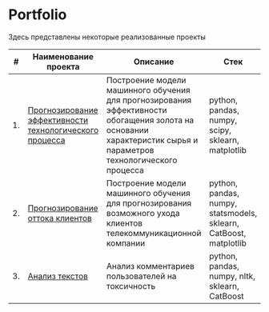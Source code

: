 # Portfolio

Здесь представлены некоторые реализованные проекты

| #    | Наименование проекта                | Описание                                                     | Стек                                                         |
| ---- | ------------------------------------------------------------ | ------------------------------------------------------------ | ------------------------------------------------------------ |
| 1.   | [Прогнозирование эффективности технологического процесса](https://github.com/LDV73/Portfolio/tree/main/Process%20efficiency%20prediction) | Построение модели машинного обучения для прогнозирования эффективности обогащения золота на основании характеристик сырья и параметров технологического процесса | python, pandas, numpy, scipy, sklearn, matplotlib       |
| 2.   | [Прогнозирование оттока клиентов](https://github.com/aq2003/Portfolio/tree/main/Taxi%20Service) | Построение модели машинного обучения для прогнозирования возможного ухода клиентов телекоммуникационной компании | python, pandas, numpy, statsmodels, sklearn, CatBoost, matplotlib |
| 3.   | [Анализ текстов](https://github.com/aq2003/Portfolio/tree/main/Analyzing%20Texts) | Анализ комментариев пользователей на токсичность             | python, pandas, numpy, nltk, sklearn, CatBoost |
